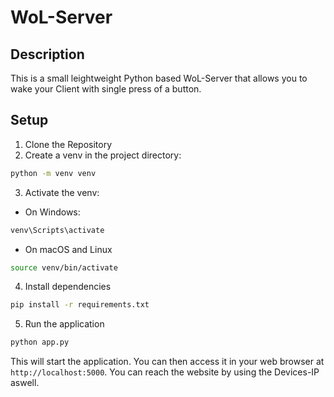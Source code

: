 # WoL-Server

## Description
This is a small leightweight Python based WoL-Server that allows you to wake your Client with single press of a button.

## Setup
1. Clone the Repository
2. Create a venv in the project directory:
```bash 
python -m venv venv
```
3. Activate the venv:
- On Windows:
```bash
venv\Scripts\activate
```
- On macOS and Linux
```bash
source venv/bin/activate
```
4. Install dependencies
```bash
pip install -r requirements.txt 
```
5. Run the application
```bash
python app.py
```
This will start the application. You can then access it in your web browser at `http://localhost:5000`.
You can reach the website by using the Devices-IP aswell.

